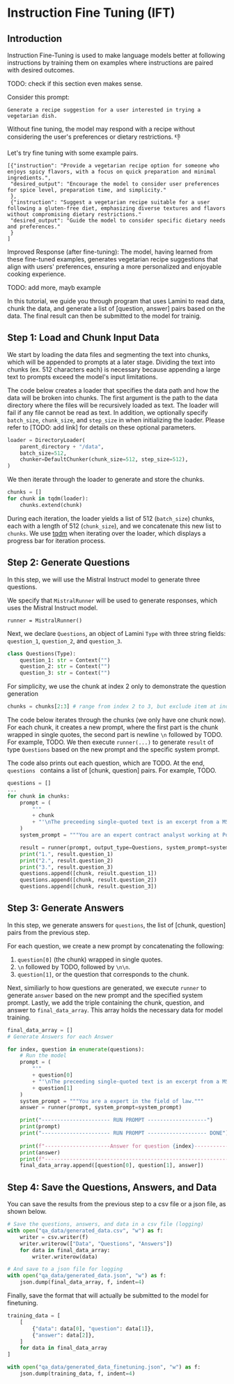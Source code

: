 # Instruction Fine Tuning (IFT)

## Introduction

Instruction Fine-Tuning is used to make language models better at following instructions by training them on examples where instructions are paired with desired outcomes.

TODO: check if this section even makes sense.

Consider this prompt:
```
Generate a recipe suggestion for a user interested in trying a vegetarian dish.
```

Without fine tuning, the model may respond with a recipe
without considering the user's preferences or dietary restrictions. :thumbsdown:

Let's try fine tuning with some example pairs.

```
[{"instruction": "Provide a vegetarian recipe option for someone who enjoys spicy flavors, with a focus on quick preparation and minimal ingredients.",
 "desired_output": "Encourage the model to consider user preferences for spice level, preparation time, and simplicity."
 },
 {"instruction": "Suggest a vegetarian recipe suitable for a user following a gluten-free diet, emphasizing diverse textures and flavors without compromising dietary restrictions."
 "desired_output": "Guide the model to consider specific dietary needs and preferences."
 }
]
```

Improved Response (after fine-tuning): The model, having learned from these fine-tuned examples, generates vegetarian recipe suggestions that align with users' preferences, ensuring a more personalized and enjoyable cooking experience.

TODO: add more, mayb example

In this tutorial, we guide you through program that uses Lamini to
read data, chunk the data,
and generate a list of [question, answer] pairs based on the data.
The final result can then be submitted to the model for trainig.

## Step 1: Load and Chunk Input Data

We start by loading the data files and segmenting the text into chunks,
which will be appended to prompts at a later stage.
Dividing the text into chunks (ex. 512 characters each) is necessary because
appending a large text to prompts exceed the model's input limitations.

The code below creates a loader that specifies the data path
and how the data will be broken into chunks.
The first argument is the path to the data directory where the files will
be recursively loaded as text.
The loader will fail if any file cannot be read as text.
In addition, we optionally specify `batch_size`, `chunk_size`, and `step_size`
in when initializing the loader.
Please refer to [TODO: add link] for details on these optional parameters.

```python
loader = DirectoryLoader(
    parent_directory + "/data",
    batch_size=512,
    chunker=DefaultChunker(chunk_size=512, step_size=512),
)
```

We then iterate through the loader to generate and store the chunks.

```python
chunks = []
for chunk in tqdm(loader):
    chunks.extend(chunk)
```

During each iteration, the loader yields a list of 512 (`batch_size`) chunks,
each with a length of 512 (`chunk_size`), and we concatenate this new list
to `chunks`.
We use [tqdm](https://github.com/tqdm/tqdm) when iterating over the loader,
which displays a progress bar for iteration process.

## Step 2: Generate Questions

In this step, we will use the Mistral Instruct model to generate three
questions.

We specify that `MistralRunner` will be used to generate responses,
which uses the Mistral Instruct model.

```
runner = MistralRunner()
```

Next, we declare `Questions`, an object of Lamini `Type` with
three string fields: `question_1`, `question_2`, and `question_3`.

```python
class Questions(Type):
    question_1: str = Context("")
    question_2: str = Context("")
    question_3: str = Context("")
```

For simplicity, we use the chunk at index 2 only to demonstrate the question generation
```python
chunks = chunks[2:3] # range from index 2 to 3, but exclude item at index 3
```

The code below iterates through the chunks (we only have one chunk now).
For each chunk, it creates a new prompt, where the first part is
the chunk wrapped in single quotes, the second part is newline `\n` followed
by TODO.
For example, TODO.
We then execute `runner(...)` to generate `result` of type `Questions`
based on the new prompt and the specific system prompt.

The code also prints out each question, which are TODO.
At the end, `questions ` contains a list of [chunk, question] pairs.
For example, TODO.

```python
questions = []
...
for chunk in chunks:
    prompt = (
        "'"
        + chunk
        + "'\nThe preceeding single-quoted text is an excerpt from a MSA contract between Lamini and XXXXX. Generate three diverse questions about the MSA.  Only generate questions that can be answered using information from the preceeding single-quoted text.  Do not ask questions that require additional information outside of the preceeding single-quoted text."
    )
    system_prompt = """You are an expert contract analyst working at Point32 health."""

    result = runner(prompt, output_type=Questions, system_prompt=system_prompt)
    print("1.", result.question_1)
    print("2.", result.question_2)
    print("3.", result.question_3)
    questions.append([chunk, result.question_1])
    questions.append([chunk, result.question_2])
    questions.append([chunk, result.question_3])
```

## Step 3: Generate Answers

In this step, we generate answers for `questions`, the list of [chunk, question] pairs from the previous step.

For each question, we create a new prompt by concatenating the following:
1. `question[0]` (the chunk) wrapped in single quotes.
2. `\n` followed by TODO, followed by `\n\n`.
3. `question[1]`, or the question that corresponds to the chunk.

Next, similiarly to how questions are generated, we execute `runner`
to generate `answer` based on the new prompt and the specified system prompt.
Lastly, we add the triple containing the chunk, question, and answer to `final_data_array`.  This array holds the necessary data for model training.

```python
final_data_array = []
# Generate Answers for each Answer

for index, question in enumerate(questions):
    # Run the model
    prompt = (
        "'"
        + question[0]
        + "'\nThe preceeding single-quoted text is an excerpt from a MSA contract between Lamini and XXXXXXX.  Answer the following question using information from the single-quoted text.  If you cannot answer the question using only the single-quoted text, respond only with the statement: \"I don't know.\"\n\n"
        + question[1]
    )
    system_prompt = """You are a expert in the field of law."""
    answer = runner(prompt, system_prompt=system_prompt)

    print("---------------------- RUN PROMPT -------------------")
    print(prompt)
    print("---------------------- RUN PROMPT ------------------- DONE")    
    
    print(f"---------------------Answer for question {index}---------------------")
    print(answer)
    print(f"---------------------------------------------------------------------")
    final_data_array.append([question[0], question[1], answer])
```

## Step 4: Save the Questions, Answers, and Data

You can save the results from the previous step to a csv file or a json file,
as shown below.

```python
# Save the questions, answers, and data in a csv file (logging)
with open("qa_data/generated_data.csv", "w") as f:
    writer = csv.writer(f)
    writer.writerow(["Data", "Questions", "Answers"])
    for data in final_data_array:
        writer.writerow(data)

# And save to a json file for logging
with open("qa_data/generated_data.json", "w") as f:
    json.dump(final_data_array, f, indent=4)
```

Finally, save the format that will actually be submitted to the model for finetuning.

```python
training_data = [
    [
        {"data": data[0], "question": data[1]},
        {"answer": data[2]},
    ]
    for data in final_data_array
]

with open("qa_data/generated_data_finetuning.json", "w") as f:
    json.dump(training_data, f, indent=4)
```